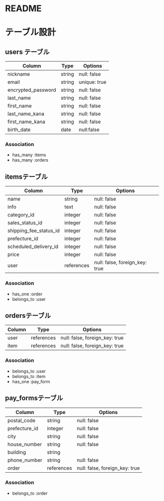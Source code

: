 # README
# テーブル設計

## users テーブル

| Column                | Type   | Options      |
|-----------------------|--------|--------------|
| nickname              | string | null: false  |
| email                 | string | unique: true |
| encrypted_password    | string | null: false  |
| last_name             | string | null: false  |
| first_name            | string | null: false  |
| last_name_kana        | string | null: false  |
| first_name_kana       | string | null: false  |
| birth_date            | date   | null:false   |

### Association

- has_many :items
- has_many :orders

## itemsテーブル

| Column                 | Type       | Options                        |
|------------------------|------------|--------------------------------|
| name                   | string     | null: false                    |
| info                   | text       | null: false                    |
| category_id            | integer    | null: false                    |
| sales_status_id        | integer    | null: false                    |
| shipping_fee_status_id | integer    | null: false                    |
| prefecture_id          | integer    | null: false                    |
| scheduled_delivery_id  | integer    | null: false                    |
| price                  | integer    | null: false                    |
| user                   | references | null: false, foreign_key: true |

### Association

- has_one    :order
- belongs_to :user

## ordersテーブル

| Column   | Type       | Options                        |
|----------|------------|--------------------------------|
| user     | references | null: false, foreign_key: true |
| item     | references | null: false, foreign_key: true |

### Association
- belongs_to :user
- belongs_to :item
- has_one    :pay_form

## pay_formsテーブル

|Column         |Type        |Options                         |
|---------------|------------|--------------------------------|
| postal_code   | string     | null: false                    |
| prefecture_id | integer    | null: false                    |
| city          | string     | null: false                    | 
| house_number  | string     | null: false                    |
| building      | string     |                                |
| phone_number  | string     | null: false                    |
| order         | references | null: false, foreign_key: true |

### Association
- belongs_to :order

